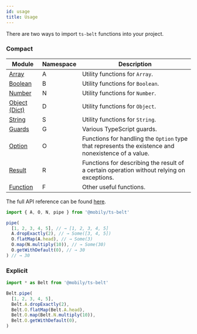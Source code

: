 ```yaml
---
id: usage
title: Usage
---
```


There are two ways to import `ts-belt` functions into your project.

### Compact

| Module | Namespace | Description |
|--|-----------|--|
| [Array](/api/array) | A | Utility functions for `Array`. |
| [Boolean](/api/boolean) | B | Utility functions for `Boolean`. |
| [Number](/api/number) | N | Utility functions for `Number`. |
| [Object (Dict)](/api/object) | D | Utility functions for `Object`. |
| [String](/api/string) | S | Utility functions for `String`. |
| [Guards](/api/guards) | G | Various TypeScript guards. |
| [Option](/api/option) | O | Functions for handling the `Option` type that represents the existence and nonexistence of a value. |
| [Result](/api/result) | R | Functions for describing the result of a certain operation without relying on exceptions. |
| [Function](/api/function) | F | Other useful functions. |

The full API reference can be found [here](/api/array).

```typescript
import { A, O, N, pipe } from '@mobily/ts-belt'

pipe(
  [1, 2, 3, 4, 5], // → [1, 2, 3, 4, 5]
  A.dropExactly(2), // → Some([3, 4, 5])
  O.flatMap(A.head), // → Some(3)
  O.map(N.multiply(10)), // → Some(30)
  O.getWithDefault(0), // → 30
) // → 30
```

### Explicit

```typescript
import * as Belt from '@mobily/ts-belt'

Belt.pipe(
  [1, 2, 3, 4, 5],
  Belt.A.dropExactly(2),
  Belt.O.flatMap(Belt.A.head),
  Belt.O.map(Belt.N.multiply(10)),
  Belt.O.getWithDefault(0),
)
```
